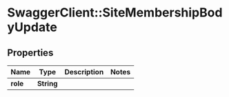 # SwaggerClient::SiteMembershipBodyUpdate

## Properties
Name | Type | Description | Notes
------------ | ------------- | ------------- | -------------
**role** | **String** |  | 


